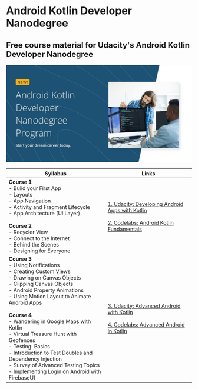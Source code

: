 # Android Kotlin Developer Nanodegree

## Free course material for Udacity's Android Kotlin Developer Nanodegree

[![!](udacityimg.jpg)](https://www.udacity.com/course/android-kotlin-developer-nanodegree--nd940)

| Syllabus                                                                                                                                                                                                                                                                                                                                                                                                                                                                                                       | Links                                                                                                                                                                                                                                                         |
| -------------------------------------------------------------------------------------------------------------------------------------------------------------------------------------------------------------------------------------------------------------------------------------------------------------------------------------------------------------------------------------------------------------------------------------------------------------------------------------------------------------- | ------------------------------------------------------------------------------------------------------------------------------------------------------------------------------------------------------------------------------------------------------------- |
| **Course 1** </br>- Build your First App</br>- Layouts</br>- App Navigation</br>- Activity and Fragment Lifecycle</br>- App Architecture (UI Layer)</br></br> **Course 2** </br>- Recycler View</br>- Connect to the Internet</br>- Behind the Scenes</br>- Designing for Everyone</br>                                                                                                                                                                                                                        | [1. Udacity: Developing Android Apps with Kotlin](https://www.udacity.com/course/developing-android-apps-with-kotlin--ud9012)</br></br>[2. Codelabs: Android Kotlin Fundamentals](https://developer.android.com/courses/kotlin-android-fundamentals/overview) |
| **Course 3**</br>- Using Notifications</br>- Creating Custom Views</br>- Drawing on Canvas Objects</br>- Clipping Canvas Objects</br>- Android Property Animations</br>- Using Motion Layout to Animate Android Apps</br></br>**Course 4**</br>- Wandering in Google Maps with Kotlin</br>- Virtual Treasure Hunt with Geofences</br>- Testing: Basics</br>- Introduction to Test Doubles and Dependency Injection</br>- Survey of Advanced Testing Topics</br>- Implementing Login on Android with FirebaseUI | [3. Udacity: Advanced Android with Kotlin ](https://www.udacity.com/course/advanced-android-with-kotlin--ud940)</br></br>[4. Codelabs: Advanced Android in Kotlin](https://developer.android.com/codelabs/advanced-android-kotlin-training-welcome#0)         |

